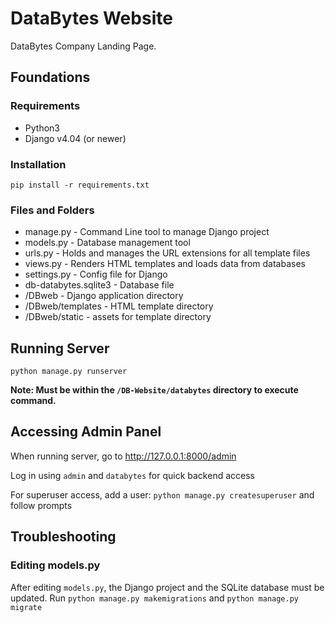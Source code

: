 # DataBytes Website
 DataBytes Company Landing Page.

## Foundations
### Requirements
* Python3
* Django v4.04 (or newer)

### Installation 
`pip install -r requirements.txt`

### Files and Folders
* manage.py - Command Line tool to manage Django project
* models.py - Database management tool
* urls.py - Holds and manages the URL extensions for all template files
* views.py - Renders HTML templates and loads data from databases
* settings.py - Config file for Django
* db-databytes.sqlite3 - Database file
* /DBweb - Django application directory
* /DBweb/templates - HTML template directory
* /DBweb/static - assets for template directory

## Running Server
`python manage.py runserver`
<br>

**Note: Must be within the `/DB-Website/databytes` directory to execute command.**

## Accessing Admin Panel
When running server, go to http://127.0.0.1:8000/admin
<br>

Log in using `admin` and `databytes` for quick backend access
<br>

For superuser access, add a user: `python manage.py createsuperuser` and follow prompts
   
## Troubleshooting
### Editing models.py
After editing `models.py`, the Django project and the SQLite database must be updated.
Run `python manage.py makemigrations` and `python manage.py migrate`
